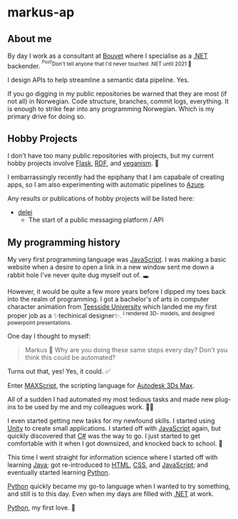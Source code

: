 # markus-ap

## About me
By day I work as a consultant at [Bouvet](https://github.com/bouvet) where I specialise as a [.NET](https://en.wikipedia.org/wiki/.NET_Framework) backender. 
<sup><sup>Psst!</sup>Don't tell anyone that I'd never touched .NET until 2021 👀</sup>

I design APIs to help streamline a semantic data pipeline. Yes.

If you go digging in my public repositories be warned that they are most (if not all) in Norwegian. Code structure, branches, commit logs, everything.
It is enough to strike fear into any programming Norwegian. Which is my primary drive for doing so.

## Hobby Projects
I don't have too many public repositories with projects, but my current hobby projects involve [Flask](https://en.wikipedia.org/wiki/Flask_(web_framework)), [RDF](https://en.wikipedia.org/wiki/Resource_Description_Framework),
and [veganism](https://en.wikipedia.org/wiki/Veganism). 🌱

I embarrassingly recently had the epiphany that I am capabale of creating apps, so I am also experimenting with automatic pipelines to [Azure](https://en.wikipedia.org/wiki/Microsoft_Azure).

Any results or publications of hobby projects will be listed here:
- [delei](https://delei.azurewebsites.net/)
  - The start of a public messaging platform / API

## My programming history
My very first programming language was [JavaScript](https://en.wikipedia.org/wiki/JavaScript). I was making a basic website when a desire to open a link in a new window 
sent me down a rabbit hole I've never quite dug myself out of. 🕳

However, it would be quite a few more years before I dipped my toes back into the realm of programming. I got a bachelor's of arts in computer character animation from 
[Teesside University](https://en.wikipedia.org/wiki/Teesside_University) which landed me my first proper job as a ✨techinical designer✨. <sup>I rendered 3D-
models, and designed powerpoint presentations.</sup>

One day I thought to myself:
> Markus 🙋 Why are you doing these same steps every day? Don't you think this could be automated?

Turns out that, yes! Yes, it could. ✅

Enter [MAXScript](https://en.wikipedia.org/wiki/Autodesk_3ds_Max#Features), the scripting language for [Autodesk 3Ds Max](https://en.wikipedia.org/wiki/Autodesk_3ds_Max).

All of a sudden I had automated my most tedious tasks and made new plug-ins to be used by me and my colleagues work. 👨‍💻

I even started getting new tasks for my newfound skills. I started using [Unity](https://en.wikipedia.org/wiki/Unity_(game_engine)) to create small applications.
I started off with [JavaScript](https://en.wikipedia.org/wiki/JavaScript) again, but quickly discovered that [C#](https://en.wikipedia.org/wiki/C_Sharp_(programming_language)) was the way to go.
I just started to get comfortable with it when I got downsized, and knocked back to school. 🏫

This time I went straight for information science where I started off with learning [Java](https://en.wikipedia.org/wiki/Java_(programming_language)); got re-introduced
to [HTML](https://en.wikipedia.org/wiki/HTML), [CSS](https://en.wikipedia.org/wiki/CSS), and [JavaScript](https://en.wikipedia.org/wiki/JavaScript); and eventually started learning [Python](https://en.wikipedia.org/wiki/Python_(programming_language)). 

[Python](https://en.wikipedia.org/wiki/Python_(programming_language)) quickly became my go-to language when I wanted to try something, and still is to this day. Even when my days are filled with [.NET](https://en.wikipedia.org/wiki/.NET_Framework) at work.

[Python](https://en.wikipedia.org/wiki/Python_(programming_language)), my first love. 💚
